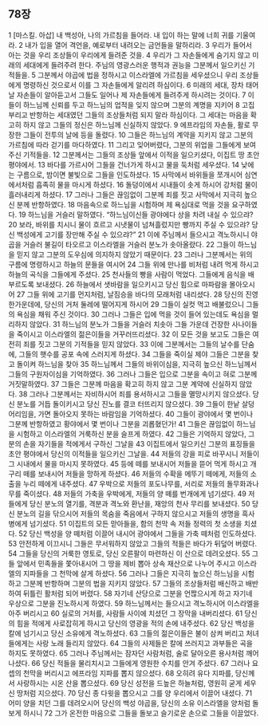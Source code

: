 ## 78장
1 [마스킬. 아삽] 내 백성아, 나의 가르침을 들어라. 내 입이 하는 말에 너희 귀를 기울여라.
2 내가 입을 열어 격언을, 예로부터 내려오는 금언들을 말하리라.
3 우리가 들어서 아는 것을 우리 조상들이 우리에게 들려준 것을.
4 우리가 그 자손들에게 숨기지 않고 미래의 세대에게 들려주려 한다. 주님의 영광스러운 행적과 권능을 그분께서 일으키신 기적들을.
5 그분께서 야곱에 법을 정하시고 이스라엘에 가르침을 세우셨으니 우리 조상들에게 명령하신 것으로서 이를 그 자손들에게 알리려 하심이다.
6 미래의 세대, 장차 태어날 자손들이 알아듣고서 그들도 일어나 제 자손들에게 들려주게 하시려는 것이다.
7 이들이 하느님께 신뢰를 두고 하느님의 업적을 잊지 않으며 그분의 계명을 지키어
8 고집 부리고 반항하는 세대였던 그들의 조상들처럼 되지 말라 하심이다. 그 세대는 마음을 확고히 하지 않고 그들의 정신은 하느님께 신실하지 않았다.
9 에프라임의 자손들, 활로 무장한 그들이 전투의 날에 등을 돌렸다.
10 그들은 하느님의 계약을 지키지 않고 그분의 가르침에 따라 걷기를 마다하였다.
11 그리고 잊어버렸다, 그분의 위업을 그들에게 보여 주신 기적들을.
12 그분께서는 그들의 조상들 앞에서 이적을 일으키셨다, 이집트 땅 초안 평야에서.
13 바다를 가르시어 그들을 건너가게 하시고 물을 둑처럼 세우셨다.
14 낮에는 구름으로, 밤이면 불빛으로 그들을 인도하셨다.
15 사막에서 바위들을 쪼개시어 심연에서처럼 흡족히 물을 마시게 하셨다.
16 돌덩이에서 시내들이 솟게 하시어 강처럼 물이 흘러내리게 하셨다.
17 그러나 그들은 끊임없이 그분께 죄를 짓고 사막에서 지극히 높으신 분께 반항하였다.
18 마음속으로 하느님을 시험하며 제 욕심대로 먹을 것을 요구하였다.
19 하느님을 거슬러 말하였다. “하느님이신들 광야에다 상을 차려 내실 수 있으랴?
20 보라, 바위를 치시니 물이 흐르고 시냇물이 넘쳐흘렀지만 빵까지 주실 수 있으랴? 당신 백성에게 고기를 장만해 주실 수 있으랴?”
21 이에 주님께서 들으시고 격노하시니 야곱을 거슬러 불길이 타오르고 이스라엘을 거슬러 분노가 솟아올랐다.
22 그들이 하느님을 믿지 않고 그분의 도우심에 의지하지 않았기 때문이다.
23 그러나 그분께서는 위의 구름에 명령하시고 하늘의 문들을 여시어
24 그들 위에 만나를 비처럼 내려 먹게 하시고 하늘의 곡식을 그들에게 주셨다.
25 천사들의 빵을 사람이 먹었다. 그들에게 음식을 배부르도록 보내셨다.
26 하늘에서 샛바람을 일으키시고 당신 힘으로 마파람을 몰아오시어
27 그들 위에 고기를 먼지처럼, 날짐승을 바다의 모래처럼 내리셨다.
28 당신의 진영 한가운데에, 당신의 거처 둘레에 떨어지게 하시어
29 그들이 실컷 먹고 배불렀으니 그들의 욕심을 채워 주신 것이다.
30 그러나 그들은 입에 먹을 것이 들어 있는데도 욕심을 멀리하지 않았다.
31 하느님의 분노가 그들을 거슬러 치솟아 그들 가운데 건장한 사나이들을 죽이시고 이스라엘의 젊은이들을 거꾸러뜨리셨다.
32 이 모든 것을 보고도 그들은 여전히 죄를 짓고 그분의 기적들을 믿지 않았다.
33 이에 그분께서는 그들의 날수를 단숨에, 그들의 햇수를 공포 속에 스러지게 하셨다.
34 그들을 죽이실 제야 그들은 그분을 찾고 돌이켜 하느님을 찾아
35 하느님께서 그들의 바위이심을, 지극히 높으신 하느님께서 그들의 구원자이심을 기억하였다.
36 그러나 그들은 입으로 그분을 속이고 혀로 그분께 거짓말하였다.
37 그들은 그분께 마음을 확고히 하지 않고 그분 계약에 신실하지 않았다.
38 그러나 그분께서는 자비하시어 죄를 용서하시고 그들을 멸망시키지 않으셨다. 당신 분노를 거듭 돌이키시고 당신 진노를 결코 터뜨리지 않으셨다.
39 그들이 한낱 살덩어리임을, 가면 돌아오지 못하는 바람임을 기억하셨다.
40 그들이 광야에서 몇 번이나 그분께 반항하였고 황야에서 몇 번이나 그분을 괴롭혔던가!
41 그들은 끊임없이 하느님을 시험하고 이스라엘의 거룩하신 분을 슬프게 하였다.
42 그들은 기억하지 않았다, 그분의 손을 자기들을 적에게서 구하신 그날을
43 이집트에서 일으키신 그분의 표징들을 초안 평야에서 당신의 이적들을 일으키신 그날을.
44 저들의 강을 피로 바꾸시니 저들이 그 시내에서 물을 마시지 못하였다.
45 등에 떼를 보내시어 저들을 뜯어 먹게 하시고 개구리 떼를 보내시어 저들을 망하게 하셨다.
46 저들의 수확을 메뚜기 떼에게, 저들의 소출을 누리 떼에게 내주셨다.
47 우박으로 저들의 포도나무를, 서리로 저들의 돌무화과나무를 죽이셨다.
48 저들의 가축을 우박에게, 저들의 양 떼를 번개에게 넘기셨다.
49 저들에게 당신 분노의 열기를, 격분과 격노와 환난을, 재앙의 천사 무리를 보내셨다.
50 당신 분노의 길을 닦으시어 저들의 목숨을 죽음에서 구하지 않으시고 저들의 생명을 흑사병에게 넘기셨다.
51 이집트의 모든 맏아들을, 함의 천막 속 저들 정력의 첫 소생을 치셨다.
52 당신 백성을 양 떼처럼 이끌어 내시어 광야에서 그들을 가축 떼처럼 인도하셨다.
53 안전하게 이끄시니 그들은 무서워하지 않았고 그들의 적들은 바다가 뒤덮어 버렸다.
54 그들을 당신의 거룩한 영토로, 당신 오른팔이 마련하신 이 산으로 데려오셨다.
55 그들 앞에서 민족들을 쫓아내시어 그 땅을 제비 뽑아 상속 재산으로 나누어 주시고 이스라엘의 지파들을 그 천막에 살게 하셨다.
56 그러나 그들은 지극히 높으신 하느님을 시험하고 그분께 반항하며 그분의 법을 지키지 않았다.
57 그들의 조상들처럼 배신하고 배반하여 뒤틀린 활처럼 되어 버렸다.
58 자기네 산당으로 그분을 언짢으시게 하고 자기네 우상으로 그분을 진노하시게 하였다.
59 하느님께서는 들으시고 격노하시어 이스라엘을 아주 버리시고
60 실로의 거처를, 사람들 사이에 치셨던 그 장막을 내버리셨다.
61 당신의 힘을 적에게 사로잡히게 하시고 당신의 영광을 적의 손에 내주셨다.
62 당신 백성을 칼에 넘기시고 당신 소유에게 격노하셨다.
63 그들의 젊은이들은 불이 삼켜 버리고 처녀들에게는 사랑 노래 들리지 않았다.
64 그들의 사제들은 칼에 쓰러지고 과부들은 곡을 하지도 못하였다.
65 그러나 주님께서는 잠자던 사람처럼, 술로 달아오른 용사처럼 깨어나셨다.
66 당신 적들을 물리치시고 그들에게 영원한 수치를 안겨 주셨다.
67 그러나 요셉의 천막을 버리시고 에프라임 지파를 뽑지 않으셨다.
68 오히려 유다 지파를, 당신께서 사랑하시는 시온 산을 뽑으셨다.
69 당신 성전을 드높은 하늘처럼, 영원히 굳게 세우신 땅처럼 지으셨다.
70 당신 종 다윗을 뽑으시고 그를 양 우리에서 이끌어 내셨다.
71 어미 양을 치던 그를 데려오시어 당신의 백성 야곱을, 당신의 소유 이스라엘을 양처럼 돌보게 하시니
72 그가 온전한 마음으로 그들을 돌보고 슬기로운 손으로 그들을 이끌었다.

